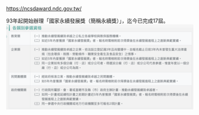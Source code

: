 https://ncsdaward.ndc.gov.tw/

93年起開始辦理「國家永續發展獎（簡稱永續獎）」，迄今已完成17屆。![](../005-Files/截圖%202022-11-30%20下午1.39.18.png)


